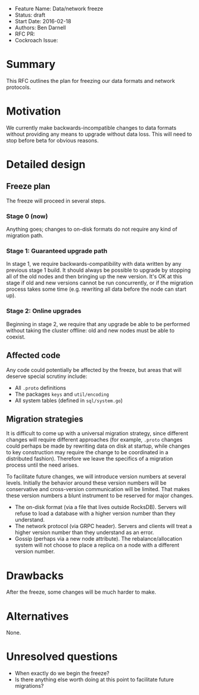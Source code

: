 - Feature Name: Data/network freeze
- Status: draft
- Start Date: 2016-02-18
- Authors: Ben Darnell
- RFC PR:
- Cockroach Issue:


# Summary

This RFC outlines the plan for freezing our data formats and network
protocols.

# Motivation

We currently make backwards-incompatible changes to data formats
without providing any means to upgrade without data loss. This will
need to stop before beta for obvious reasons.

# Detailed design

## Freeze plan

The freeze will proceed in several steps.

### Stage 0 (now)

Anything goes; changes to on-disk formats do not require any kind of
migration path.

### Stage 1: Guaranteed upgrade path

In stage 1, we require backwards-compatibility with data written by
any previous stage 1 build. It should always be possible to upgrade by
stopping all of the old nodes and then bringing up the new version.
It's OK at this stage if old and new versions cannot be run
concurrently, or if the migration process takes some time (e.g.
rewriting all data before the node can start up).

### Stage 2: Online upgrades

Beginning in stage 2, we require that any upgrade be able to be
performed without taking the cluster offline: old and new nodes must
be able to coexist.

## Affected code

Any code could potentially be affected by the freeze, but areas that
will deserve special scrutiny include:

* All `.proto` definitions
* The packages `keys` and `util/encoding`
* All system tables (defined in `sql/system.go`)

## Migration strategies

It is difficult to come up with a universal migration strategy, since
different changes will require different approaches (for example,
`.proto` changes could perhaps be made by rewriting data on disk at
startup, while changes to key construction may require the change to
be coordinated in a distributed fashion). Therefore we leave the
specifics of a migration process until the need arises.

To facilitate future changes, we will introduce version numbers at
several levels. Initially the behavior around these version numbers
will be conservative and cross-version communication will be limited.
That makes these version numbers a blunt instrument to be reserved for
major changes.

* The on-disk format (via a file that lives outside RocksDB). Servers
  will refuse to load a database with a higher version number than
  they understand.
* The network protocol (via GRPC header). Servers and clients will
  treat a higher version number than they understand as an error.
* Gossip (perhaps via a new node attribute). The rebalance/allocation
  system will not choose to place a replica on a node with a different
  version number.

# Drawbacks

After the freeze, some changes will be much harder to make.

# Alternatives

None.

# Unresolved questions

* When exactly do we begin the freeze?
* Is there anything else worth doing at this point to facilitate future migrations?
